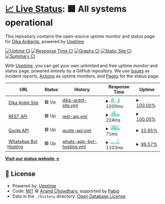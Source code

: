 # [📈 Live Status](https://status.dikaardnt.com): <!--live status--> **🟩 All systems operational**

This repository contains the open-source uptime monitor and status page for [Dika Ardianta](https://dikaardnt.com), powered by [Upptime](https://github.com/upptime/upptime).

[![Uptime CI](https://github.com/DikaArdnt/upptimeku/workflows/Uptime%20CI/badge.svg)](https://github.com/DikaArdnt/upptimeku/actions?query=workflow%3A%22Uptime+CI%22)
[![Response Time CI](https://github.com/DikaArdnt/upptimeku/workflows/Response%20Time%20CI/badge.svg)](https://github.com/DikaArdnt/upptimeku/actions?query=workflow%3A%22Response+Time+CI%22)
[![Graphs CI](https://github.com/DikaArdnt/upptimeku/workflows/Graphs%20CI/badge.svg)](https://github.com/DikaArdnt/upptimeku/actions?query=workflow%3A%22Graphs+CI%22)
[![Static Site CI](https://github.com/DikaArdnt/upptimeku/workflows/Static%20Site%20CI/badge.svg)](https://github.com/DikaArdnt/upptimeku/actions?query=workflow%3A%22Static+Site+CI%22)
[![Summary CI](https://github.com/DikaArdnt/upptimeku/workflows/Summary%20CI/badge.svg)](https://github.com/DikaArdnt/upptimeku/actions?query=workflow%3A%22Summary+CI%22)

With [Upptime](https://upptime.js.org), you can get your own unlimited and free uptime monitor and status page, powered entirely by a GitHub repository. We use [Issues](https://github.com/DikaArdnt/upptimeku/issues) as incident reports, [Actions](https://github.com/DikaArdnt/upptimeku/actions) as uptime monitors, and [Pages](https://status.dikaardnt.com) for the status page.

<!--start: status pages-->
<!-- This summary is generated by Upptime (https://github.com/upptime/upptime) -->
<!-- Do not edit this manually, your changes will be overwritten -->
<!-- prettier-ignore -->
| URL | Status | History | Response Time | Uptime |
| --- | ------ | ------- | ------------- | ------ |
| <img alt="" src="https://icons.duckduckgo.com/ip3/dikaardnt.com.ico" height="13"> [Dika Ardnt Site](https://dikaardnt.com) | 🟩 Up | [dika-ardnt-site.yml](https://github.com/DikaArdnt/upptimeku/commits/HEAD/history/dika-ardnt-site.yml) | <details><summary><img alt="Response time graph" src="./graphs/dika-ardnt-site/response-time-week.png" height="20"> 1200ms</summary><br><a href="https://status.dikaardnt.com/history/dika-ardnt-site"><img alt="Response time 571" src="https://img.shields.io/endpoint?url=https%3A%2F%2Fraw.githubusercontent.com%2FDikaArdnt%2Fupptimeku%2FHEAD%2Fapi%2Fdika-ardnt-site%2Fresponse-time.json"></a><br><a href="https://status.dikaardnt.com/history/dika-ardnt-site"><img alt="24-hour response time 1845" src="https://img.shields.io/endpoint?url=https%3A%2F%2Fraw.githubusercontent.com%2FDikaArdnt%2Fupptimeku%2FHEAD%2Fapi%2Fdika-ardnt-site%2Fresponse-time-day.json"></a><br><a href="https://status.dikaardnt.com/history/dika-ardnt-site"><img alt="7-day response time 1200" src="https://img.shields.io/endpoint?url=https%3A%2F%2Fraw.githubusercontent.com%2FDikaArdnt%2Fupptimeku%2FHEAD%2Fapi%2Fdika-ardnt-site%2Fresponse-time-week.json"></a><br><a href="https://status.dikaardnt.com/history/dika-ardnt-site"><img alt="30-day response time 1177" src="https://img.shields.io/endpoint?url=https%3A%2F%2Fraw.githubusercontent.com%2FDikaArdnt%2Fupptimeku%2FHEAD%2Fapi%2Fdika-ardnt-site%2Fresponse-time-month.json"></a><br><a href="https://status.dikaardnt.com/history/dika-ardnt-site"><img alt="1-year response time 571" src="https://img.shields.io/endpoint?url=https%3A%2F%2Fraw.githubusercontent.com%2FDikaArdnt%2Fupptimeku%2FHEAD%2Fapi%2Fdika-ardnt-site%2Fresponse-time-year.json"></a></details> | <details><summary><a href="https://status.dikaardnt.com/history/dika-ardnt-site">100.00%</a></summary><a href="https://status.dikaardnt.com/history/dika-ardnt-site"><img alt="All-time uptime 99.27%" src="https://img.shields.io/endpoint?url=https%3A%2F%2Fraw.githubusercontent.com%2FDikaArdnt%2Fupptimeku%2FHEAD%2Fapi%2Fdika-ardnt-site%2Fuptime.json"></a><br><a href="https://status.dikaardnt.com/history/dika-ardnt-site"><img alt="24-hour uptime 100.00%" src="https://img.shields.io/endpoint?url=https%3A%2F%2Fraw.githubusercontent.com%2FDikaArdnt%2Fupptimeku%2FHEAD%2Fapi%2Fdika-ardnt-site%2Fuptime-day.json"></a><br><a href="https://status.dikaardnt.com/history/dika-ardnt-site"><img alt="7-day uptime 100.00%" src="https://img.shields.io/endpoint?url=https%3A%2F%2Fraw.githubusercontent.com%2FDikaArdnt%2Fupptimeku%2FHEAD%2Fapi%2Fdika-ardnt-site%2Fuptime-week.json"></a><br><a href="https://status.dikaardnt.com/history/dika-ardnt-site"><img alt="30-day uptime 100.00%" src="https://img.shields.io/endpoint?url=https%3A%2F%2Fraw.githubusercontent.com%2FDikaArdnt%2Fupptimeku%2FHEAD%2Fapi%2Fdika-ardnt-site%2Fuptime-month.json"></a><br><a href="https://status.dikaardnt.com/history/dika-ardnt-site"><img alt="1-year uptime 99.27%" src="https://img.shields.io/endpoint?url=https%3A%2F%2Fraw.githubusercontent.com%2FDikaArdnt%2Fupptimeku%2FHEAD%2Fapi%2Fdika-ardnt-site%2Fuptime-year.json"></a></details>
| <img alt="" src="https://icons.duckduckgo.com/ip3/api.dikaardnt.com.ico" height="13"> [REST API](https://api.dikaardnt.com) | 🟩 Up | [rest-api.yml](https://github.com/DikaArdnt/upptimeku/commits/HEAD/history/rest-api.yml) | <details><summary><img alt="Response time graph" src="./graphs/rest-api/response-time-week.png" height="20"> 224ms</summary><br><a href="https://status.dikaardnt.com/history/rest-api"><img alt="Response time 208" src="https://img.shields.io/endpoint?url=https%3A%2F%2Fraw.githubusercontent.com%2FDikaArdnt%2Fupptimeku%2FHEAD%2Fapi%2Frest-api%2Fresponse-time.json"></a><br><a href="https://status.dikaardnt.com/history/rest-api"><img alt="24-hour response time 194" src="https://img.shields.io/endpoint?url=https%3A%2F%2Fraw.githubusercontent.com%2FDikaArdnt%2Fupptimeku%2FHEAD%2Fapi%2Frest-api%2Fresponse-time-day.json"></a><br><a href="https://status.dikaardnt.com/history/rest-api"><img alt="7-day response time 224" src="https://img.shields.io/endpoint?url=https%3A%2F%2Fraw.githubusercontent.com%2FDikaArdnt%2Fupptimeku%2FHEAD%2Fapi%2Frest-api%2Fresponse-time-week.json"></a><br><a href="https://status.dikaardnt.com/history/rest-api"><img alt="30-day response time 290" src="https://img.shields.io/endpoint?url=https%3A%2F%2Fraw.githubusercontent.com%2FDikaArdnt%2Fupptimeku%2FHEAD%2Fapi%2Frest-api%2Fresponse-time-month.json"></a><br><a href="https://status.dikaardnt.com/history/rest-api"><img alt="1-year response time 208" src="https://img.shields.io/endpoint?url=https%3A%2F%2Fraw.githubusercontent.com%2FDikaArdnt%2Fupptimeku%2FHEAD%2Fapi%2Frest-api%2Fresponse-time-year.json"></a></details> | <details><summary><a href="https://status.dikaardnt.com/history/rest-api">100.00%</a></summary><a href="https://status.dikaardnt.com/history/rest-api"><img alt="All-time uptime 96.38%" src="https://img.shields.io/endpoint?url=https%3A%2F%2Fraw.githubusercontent.com%2FDikaArdnt%2Fupptimeku%2FHEAD%2Fapi%2Frest-api%2Fuptime.json"></a><br><a href="https://status.dikaardnt.com/history/rest-api"><img alt="24-hour uptime 100.00%" src="https://img.shields.io/endpoint?url=https%3A%2F%2Fraw.githubusercontent.com%2FDikaArdnt%2Fupptimeku%2FHEAD%2Fapi%2Frest-api%2Fuptime-day.json"></a><br><a href="https://status.dikaardnt.com/history/rest-api"><img alt="7-day uptime 100.00%" src="https://img.shields.io/endpoint?url=https%3A%2F%2Fraw.githubusercontent.com%2FDikaArdnt%2Fupptimeku%2FHEAD%2Fapi%2Frest-api%2Fuptime-week.json"></a><br><a href="https://status.dikaardnt.com/history/rest-api"><img alt="30-day uptime 91.32%" src="https://img.shields.io/endpoint?url=https%3A%2F%2Fraw.githubusercontent.com%2FDikaArdnt%2Fupptimeku%2FHEAD%2Fapi%2Frest-api%2Fuptime-month.json"></a><br><a href="https://status.dikaardnt.com/history/rest-api"><img alt="1-year uptime 96.38%" src="https://img.shields.io/endpoint?url=https%3A%2F%2Fraw.githubusercontent.com%2FDikaArdnt%2Fupptimeku%2FHEAD%2Fapi%2Frest-api%2Fuptime-year.json"></a></details>
| <img alt="" src="https://icons.duckduckgo.com/ip3/api.dikaardnt.com.ico" height="13"> [Quote API](https://api.dikaardnt.com/maker/quote) | 🟩 Up | [quote-api.yml](https://github.com/DikaArdnt/upptimeku/commits/HEAD/history/quote-api.yml) | <details><summary><img alt="Response time graph" src="./graphs/quote-api/response-time-week.png" height="20"> 71ms</summary><br><a href="https://status.dikaardnt.com/history/quote-api"><img alt="Response time 120" src="https://img.shields.io/endpoint?url=https%3A%2F%2Fraw.githubusercontent.com%2FDikaArdnt%2Fupptimeku%2FHEAD%2Fapi%2Fquote-api%2Fresponse-time.json"></a><br><a href="https://status.dikaardnt.com/history/quote-api"><img alt="24-hour response time 57" src="https://img.shields.io/endpoint?url=https%3A%2F%2Fraw.githubusercontent.com%2FDikaArdnt%2Fupptimeku%2FHEAD%2Fapi%2Fquote-api%2Fresponse-time-day.json"></a><br><a href="https://status.dikaardnt.com/history/quote-api"><img alt="7-day response time 71" src="https://img.shields.io/endpoint?url=https%3A%2F%2Fraw.githubusercontent.com%2FDikaArdnt%2Fupptimeku%2FHEAD%2Fapi%2Fquote-api%2Fresponse-time-week.json"></a><br><a href="https://status.dikaardnt.com/history/quote-api"><img alt="30-day response time 78" src="https://img.shields.io/endpoint?url=https%3A%2F%2Fraw.githubusercontent.com%2FDikaArdnt%2Fupptimeku%2FHEAD%2Fapi%2Fquote-api%2Fresponse-time-month.json"></a><br><a href="https://status.dikaardnt.com/history/quote-api"><img alt="1-year response time 120" src="https://img.shields.io/endpoint?url=https%3A%2F%2Fraw.githubusercontent.com%2FDikaArdnt%2Fupptimeku%2FHEAD%2Fapi%2Fquote-api%2Fresponse-time-year.json"></a></details> | <details><summary><a href="https://status.dikaardnt.com/history/quote-api">10.95%</a></summary><a href="https://status.dikaardnt.com/history/quote-api"><img alt="All-time uptime 84.14%" src="https://img.shields.io/endpoint?url=https%3A%2F%2Fraw.githubusercontent.com%2FDikaArdnt%2Fupptimeku%2FHEAD%2Fapi%2Fquote-api%2Fuptime.json"></a><br><a href="https://status.dikaardnt.com/history/quote-api"><img alt="24-hour uptime 9.49%" src="https://img.shields.io/endpoint?url=https%3A%2F%2Fraw.githubusercontent.com%2FDikaArdnt%2Fupptimeku%2FHEAD%2Fapi%2Fquote-api%2Fuptime-day.json"></a><br><a href="https://status.dikaardnt.com/history/quote-api"><img alt="7-day uptime 10.95%" src="https://img.shields.io/endpoint?url=https%3A%2F%2Fraw.githubusercontent.com%2FDikaArdnt%2Fupptimeku%2FHEAD%2Fapi%2Fquote-api%2Fuptime-week.json"></a><br><a href="https://status.dikaardnt.com/history/quote-api"><img alt="30-day uptime 66.08%" src="https://img.shields.io/endpoint?url=https%3A%2F%2Fraw.githubusercontent.com%2FDikaArdnt%2Fupptimeku%2FHEAD%2Fapi%2Fquote-api%2Fuptime-month.json"></a><br><a href="https://status.dikaardnt.com/history/quote-api"><img alt="1-year uptime 84.14%" src="https://img.shields.io/endpoint?url=https%3A%2F%2Fraw.githubusercontent.com%2FDikaArdnt%2Fupptimeku%2FHEAD%2Fapi%2Fquote-api%2Fuptime-year.json"></a></details>
| <img alt="" src="https://icons.duckduckgo.com/ip3/hisoka.net.ico" height="13"> [WhatsApp Bot Hosting](https://hisoka.net/api) | 🟩 Up | [whats-app-bot-hosting.yml](https://github.com/DikaArdnt/upptimeku/commits/HEAD/history/whats-app-bot-hosting.yml) | <details><summary><img alt="Response time graph" src="./graphs/whats-app-bot-hosting/response-time-week.png" height="20"> 1103ms</summary><br><a href="https://status.dikaardnt.com/history/whats-app-bot-hosting"><img alt="Response time 1147" src="https://img.shields.io/endpoint?url=https%3A%2F%2Fraw.githubusercontent.com%2FDikaArdnt%2Fupptimeku%2FHEAD%2Fapi%2Fwhats-app-bot-hosting%2Fresponse-time.json"></a><br><a href="https://status.dikaardnt.com/history/whats-app-bot-hosting"><img alt="24-hour response time 964" src="https://img.shields.io/endpoint?url=https%3A%2F%2Fraw.githubusercontent.com%2FDikaArdnt%2Fupptimeku%2FHEAD%2Fapi%2Fwhats-app-bot-hosting%2Fresponse-time-day.json"></a><br><a href="https://status.dikaardnt.com/history/whats-app-bot-hosting"><img alt="7-day response time 1103" src="https://img.shields.io/endpoint?url=https%3A%2F%2Fraw.githubusercontent.com%2FDikaArdnt%2Fupptimeku%2FHEAD%2Fapi%2Fwhats-app-bot-hosting%2Fresponse-time-week.json"></a><br><a href="https://status.dikaardnt.com/history/whats-app-bot-hosting"><img alt="30-day response time 1142" src="https://img.shields.io/endpoint?url=https%3A%2F%2Fraw.githubusercontent.com%2FDikaArdnt%2Fupptimeku%2FHEAD%2Fapi%2Fwhats-app-bot-hosting%2Fresponse-time-month.json"></a><br><a href="https://status.dikaardnt.com/history/whats-app-bot-hosting"><img alt="1-year response time 1147" src="https://img.shields.io/endpoint?url=https%3A%2F%2Fraw.githubusercontent.com%2FDikaArdnt%2Fupptimeku%2FHEAD%2Fapi%2Fwhats-app-bot-hosting%2Fresponse-time-year.json"></a></details> | <details><summary><a href="https://status.dikaardnt.com/history/whats-app-bot-hosting">99.57%</a></summary><a href="https://status.dikaardnt.com/history/whats-app-bot-hosting"><img alt="All-time uptime 97.71%" src="https://img.shields.io/endpoint?url=https%3A%2F%2Fraw.githubusercontent.com%2FDikaArdnt%2Fupptimeku%2FHEAD%2Fapi%2Fwhats-app-bot-hosting%2Fuptime.json"></a><br><a href="https://status.dikaardnt.com/history/whats-app-bot-hosting"><img alt="24-hour uptime 100.00%" src="https://img.shields.io/endpoint?url=https%3A%2F%2Fraw.githubusercontent.com%2FDikaArdnt%2Fupptimeku%2FHEAD%2Fapi%2Fwhats-app-bot-hosting%2Fuptime-day.json"></a><br><a href="https://status.dikaardnt.com/history/whats-app-bot-hosting"><img alt="7-day uptime 99.57%" src="https://img.shields.io/endpoint?url=https%3A%2F%2Fraw.githubusercontent.com%2FDikaArdnt%2Fupptimeku%2FHEAD%2Fapi%2Fwhats-app-bot-hosting%2Fuptime-week.json"></a><br><a href="https://status.dikaardnt.com/history/whats-app-bot-hosting"><img alt="30-day uptime 95.75%" src="https://img.shields.io/endpoint?url=https%3A%2F%2Fraw.githubusercontent.com%2FDikaArdnt%2Fupptimeku%2FHEAD%2Fapi%2Fwhats-app-bot-hosting%2Fuptime-month.json"></a><br><a href="https://status.dikaardnt.com/history/whats-app-bot-hosting"><img alt="1-year uptime 97.71%" src="https://img.shields.io/endpoint?url=https%3A%2F%2Fraw.githubusercontent.com%2FDikaArdnt%2Fupptimeku%2FHEAD%2Fapi%2Fwhats-app-bot-hosting%2Fuptime-year.json"></a></details>

<!--end: status pages-->

[**Visit our status website →**](https://status.dikaardnt.com)

## 📄 License

- Powered by: [Upptime](https://github.com/upptime/upptime)
- Code: [MIT](./LICENSE) © [Anand Chowdhary](https://anandchowdhary.com), supported by [Pabio](https://pabio.com)
- Data in the `./history` directory: [Open Database License](https://opendatacommons.org/licenses/odbl/1-0/)
